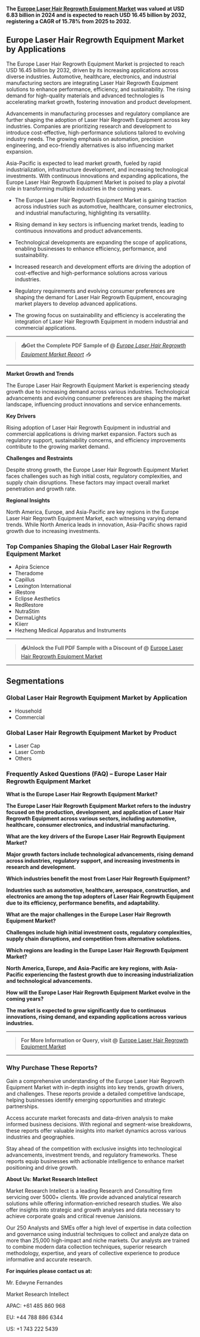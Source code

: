<p><strong>The <a href="https://www.marketresearchintellect.com/download-sample/?rid=343505&amp;utm_source=Pulse-April-Europe&amp;utm_medium=852">Europe Laser Hair Regrowth Equipment Market</a> was valued at USD 6.83 billion in 2024 and is expected to reach USD 16.45 billion by 2032, registering a CAGR of 15.78% from 2025 to 2032.</strong></p><h2>Europe Laser Hair Regrowth Equipment Market by Applications&nbsp;</h2><p><p>The Europe Laser Hair Regrowth Equipment Market is projected to reach USD 16.45 billion by 2032, driven by its increasing applications across diverse industries. Automotive, healthcare, electronics, and industrial manufacturing sectors are integrating Laser Hair Regrowth Equipment solutions to enhance performance, efficiency, and sustainability. The rising demand for high-quality materials and advanced technologies is accelerating market growth, fostering innovation and product development.</p><p>Advancements in manufacturing processes and regulatory compliance are further shaping the adoption of Laser Hair Regrowth Equipment across key industries. Companies are prioritizing research and development to introduce cost-effective, high-performance solutions tailored to evolving industry needs. The growing emphasis on automation, precision engineering, and eco-friendly alternatives is also influencing market expansion.</p><p>Asia-Pacific is expected to lead market growth, fueled by rapid industrialization, infrastructure development, and increasing technological investments. With continuous innovations and expanding applications, the Europe Laser Hair Regrowth Equipment Market is poised to play a pivotal role in transforming multiple industries in the coming years.</p></p><ul><li><p>The Europe Laser Hair Regrowth Equipment Market is gaining traction across industries such as automotive, healthcare, consumer electronics, and industrial manufacturing, highlighting its versatility.</p></li><li><p>Rising demand in key sectors is influencing market trends, leading to continuous innovations and product advancements.</p></li><li><p>Technological developments are expanding the scope of applications, enabling businesses to enhance efficiency, performance, and sustainability.</p></li><li><p>Increased research and development efforts are driving the adoption of cost-effective and high-performance solutions across various industries.</p></li><li><p>Regulatory requirements and evolving consumer preferences are shaping the demand for Laser Hair Regrowth Equipment, encouraging market players to develop advanced applications.</p></li><li><p>The growing focus on sustainability and efficiency is accelerating the integration of Laser Hair Regrowth Equipment in modern industrial and commercial applications.</p></li></ul><hr /><blockquote><p><strong><span class="font-[700]">📥Get the Complete PDF Sample of @ </span></strong><em><span class="font-[700]"><a href="https://www.marketresearchintellect.com/download-sample/?rid=343505&amp;utm_source=Pulse-April-Europe&amp;utm_medium=852" target="_blank" data-tracking-control-name="article-ssr-frontend-pulse_little-text-block" data-tracking-will-navigate="" data-test-link="">Europe Laser Hair Regrowth Equipment Market Report</a>&nbsp;📥</span></em></p></blockquote><hr /><p class="" data-start="77" data-end="360"><strong data-start="77" data-end="105">Market Growth and Trends</strong></p><p class="" data-start="77" data-end="360">The Europe Laser Hair Regrowth Equipment Market is experiencing steady growth due to increasing demand across various industries. Technological advancements and evolving consumer preferences are shaping the market landscape, influencing product innovations and service enhancements.</p><p class="" data-start="362" data-end="606"><strong data-start="362" data-end="377">Key Drivers</strong></p><p class="" data-start="362" data-end="606">Rising adoption of Laser Hair Regrowth Equipment in industrial and commercial applications is driving market expansion. Factors such as regulatory support, sustainability concerns, and efficiency improvements contribute to the growing market demand.</p><p class="" data-start="608" data-end="849"><strong data-start="608" data-end="637">Challenges and Restraints</strong></p><p class="" data-start="608" data-end="849">Despite strong growth, the Europe Laser Hair Regrowth Equipment Market faces challenges such as high initial costs, regulatory complexities, and supply chain disruptions. These factors may impact overall market penetration and growth rate.</p><p class="" data-start="851" data-end="1095"><strong data-start="851" data-end="872">Regional Insights</strong></p><p class="" data-start="851" data-end="1095">North America, Europe, and Asia-Pacific are key regions in the Europe Laser Hair Regrowth Equipment Market, each witnessing varying demand trends. While North America leads in innovation, Asia-Pacific shows rapid growth due to increasing investments.</p><p><h3>Top Companies Shaping the Global Laser Hair Regrowth Equipment Market </h3><ul><li>Apira Science</li><li>Theradome</li><li>Capillus</li><li>Lexington International</li><li>iRestore</li><li>Eclipse Aesthetics</li><li>RedRestore</li><li>NutraStim</li><li>DermaLights</li><li>Kiierr</li><li>Hezheng Medical Apparatus and Instruments</li></ul></p><hr /><blockquote><p><strong>📥Unlock the Full PDF Sample with a Discount of @</strong> <a href="https://www.marketresearchintellect.com/ask-for-discount/?rid=343505&amp;utm_source=Pulse-April-Europe&amp;utm_medium=852">Europe Laser Hair Regrowth Equipment Market</a></p></blockquote><hr /><p><h2>Segmentations</h2><h3>Global Laser Hair Regrowth Equipment Market by Application</h3><ul><li>Household</li><li>Commercial</li></ul><h3>Global Laser Hair Regrowth Equipment Market by Product</h3><ul><li>Laser Cap</li><li>Laser Comb</li><li>Others</li></ul></p><h3><strong>Frequently Asked Questions (FAQ) &ndash; Europe Laser Hair Regrowth Equipment Market</strong></h3><p><strong>What is the Europe Laser Hair Regrowth Equipment Market?</strong></p><p><strong>The Europe Laser Hair Regrowth Equipment Market refers to the industry focused on the production, development, and application of Laser Hair Regrowth Equipment across various sectors, including automotive, healthcare, consumer electronics, and industrial manufacturing.</strong></p><p><strong>What are the key drivers of the Europe Laser Hair Regrowth Equipment Market?</strong></p><p><strong>Major growth factors include technological advancements, rising demand across industries, regulatory support, and increasing investments in research and development.</strong></p><p><strong>Which industries benefit the most from Laser Hair Regrowth Equipment?</strong></p><p><strong>Industries such as automotive, healthcare, aerospace, construction, and electronics are among the top adopters of Laser Hair Regrowth Equipment due to its efficiency, performance benefits, and adaptability.</strong></p><p><strong>What are the major challenges in the Europe Laser Hair Regrowth Equipment Market?</strong></p><p><strong>Challenges include high initial investment costs, regulatory complexities, supply chain disruptions, and competition from alternative solutions.</strong></p><p><strong>Which regions are leading in the Europe Laser Hair Regrowth Equipment Market?</strong></p><p><strong>North America, Europe, and Asia-Pacific are key regions, with Asia-Pacific experiencing the fastest growth due to increasing industrialization and technological advancements.</strong></p><p><strong>How will the Europe Laser Hair Regrowth Equipment Market evolve in the coming years?</strong></p><p><strong>The market is expected to grow significantly due to continuous innovations, rising demand, and expanding applications across various industries.</strong></p><hr /><blockquote><p><span class="font-[700]"><strong>For More Information or Query, visit&nbsp;@</strong>&nbsp;</span><span class="font-[700]"><a href="https://www.marketresearchintellect.com/product/global-laser-hair-regrowth-equipment-market-size-and-forecast/?utm_source=Linkedin&utm_medium=852" target="_blank" data-tracking-control-name="article-ssr-frontend-pulse_little-text-block" data-tracking-will-navigate="" data-test-link="">Europe Laser Hair Regrowth Equipment Market</a></span></p></blockquote><hr /><h3><strong data-start="0" data-end="31">Why Purchase These Reports?</strong></h3><p class="" data-start="35" data-end="297">Gain a comprehensive understanding of the Europe Laser Hair Regrowth Equipment Market with in-depth insights into key trends, growth drivers, and challenges. These reports provide a detailed competitive landscape, helping businesses identify emerging opportunities and strategic partnerships.</p><p class="" data-start="299" data-end="540">Access accurate market forecasts and data-driven analysis to make informed business decisions. With regional and segment-wise breakdowns, these reports offer valuable insights into market dynamics across various industries and geographies.</p><p class="" data-start="542" data-end="784">Stay ahead of the competition with exclusive insights into technological advancements, investment trends, and regulatory frameworks. These reports equip businesses with actionable intelligence to enhance market positioning and drive growth.</p><p><strong><span class="font-[700]">About Us: Market Research Intellect</span></strong></p><p><span class="">Market Research Intellect is a leading Research and Consulting firm servicing over 5000+ clients. We provide advanced analytical research solutions while offering information-enriched research studies.&nbsp;</span>We also offer insights into strategic and growth analyses and data necessary to achieve corporate goals and critical revenue Janisions.</p><p><span class="">Our 250 Analysts and SMEs offer a high level of expertise in data collection and governance using industrial techniques to collect and analyze data on more than 25,000 high-impact and niche markets. Our analysts are trained to combine modern data collection techniques, superior research methodology, expertise, and years of collective experience to produce informative and accurate research.</span></p><p><strong>For inquiries please contact us at:</strong></p><p>Mr. Edwyne Fernandes</p><p>Market Research Intellect</p><p>APAC: +61 485 860 968</p><p>EU: +44 788 886 6344</p><p>US: +1 743 222 5439</p>